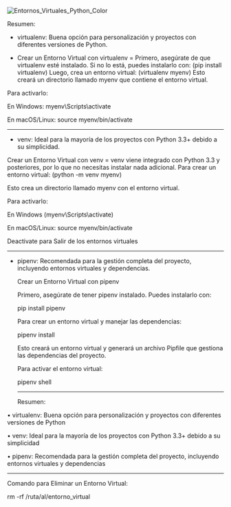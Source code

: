 
![Entornos_Virtuales_Python_Color](https://github.com/user-attachments/assets/2bc2da00-7cb6-4aa5-a045-c129f2b5cb2f)


Resumen:

  * virtualenv: Buena opción para personalización y proyectos con diferentes versiones de Python.
    
  - Crear un Entorno Virtual con virtualenv = Primero, asegúrate de que virtualenv esté instalado. Si no lo está, puedes instalarlo con:  (pip install virtualenv)
    Luego, crea un entorno virtual: (virtualenv myenv) Esto creará un directorio llamado myenv que contiene el entorno virtual.

  Para activarlo:
  
  En Windows: myenv\Scripts\activate

  En macOS/Linux: source myenv/bin/activate

 -------------------
 
  * venv: Ideal para la mayoría de los proyectos con Python 3.3+ debido a su simplicidad.

  Crear un Entorno Virtual con venv = venv viene integrado con Python 3.3 y posteriores, por lo que no necesitas instalar nada adicional. Para crear un entorno virtual: (python -m venv myenv)

  Esto crea un directorio llamado myenv con el entorno virtual. 
  
  Para activarlo:

  En Windows (myenv\Scripts\activate)

  En macOS/Linux: source myenv/bin/activate

  Deactivate para Salir de los entornos virtuales

-----------------

 * pipenv: Recomendada para la gestión completa del proyecto, incluyendo entornos virtuales y dependencias.

   Crear un Entorno Virtual con pipenv

   Primero, asegúrate de tener pipenv instalado. Puedes instalarlo con:

   pip install pipenv

   Para crear un entorno virtual y manejar las dependencias:

   pipenv install

   Esto creará un entorno virtual y generará un archivo Pipfile que gestiona las dependencias del proyecto.

   Para activar el entorno virtual:

   pipenv shell

   _________

   Resumen:

  •	virtualenv: Buena opción para personalización y proyectos con diferentes versiones de Python

  •	venv: Ideal para la mayoría de los proyectos con Python 3.3+ debido a su simplicidad
	
 •	pipenv: Recomendada para la gestión completa del proyecto, incluyendo entornos virtuales y dependencias

  ----

  Comando para Eliminar un Entorno Virtual:

  rm -rf /ruta/al/entorno_virtual
       
